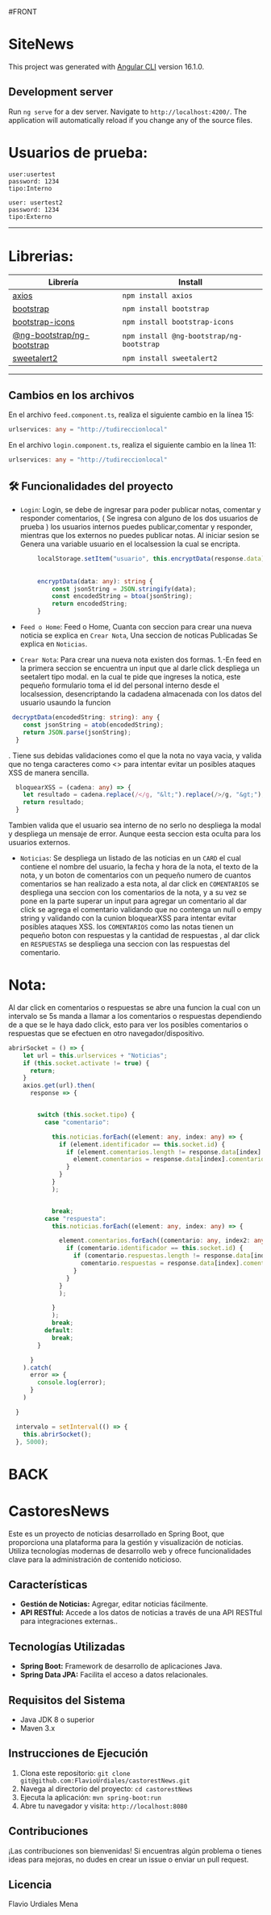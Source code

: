 #FRONT

# SiteNews

This project was generated with [Angular CLI](https://github.com/angular/angular-cli) version 16.1.0.

## Development server

Run `ng serve` for a dev server. Navigate to `http://localhost:4200/`. The application will automatically reload if you change any of the source files.

# Usuarios de prueba:

    user:usertest
    password: 1234
    tipo:Interno
    
    user: usertest2
    password: 1234
    tipo:Externo

---

# Librerias:

| Librería                             | Install         |
| ------------------------------------ | --------------- |
| [axios](https://www.npmjs.com/package/axios)                             | `npm install axios`         |
| [bootstrap](https://www.npmjs.com/package/bootstrap)                     | `npm install bootstrap`     |
| [bootstrap-icons](https://www.npmjs.com/package/bootstrap-icons)         | `npm install bootstrap-icons` |
| [@ng-bootstrap/ng-bootstrap](https://www.npmjs.com/package/@ng-bootstrap/ng-bootstrap) | `npm install @ng-bootstrap/ng-bootstrap` |
| [sweetalert2](https://www.npmjs.com/package/sweetalert2)                 | `npm install sweetalert2`  |

---

## Cambios en los archivos

En el archivo `feed.component.ts`, realiza el siguiente cambio en la línea 15:

```typescript
urlservices: any = "http://tudireccionlocal"

```
En el archivo `login.component.ts`, realiza el siguiente cambio en la línea 11:

```typescript
urlservices: any = "http://tudireccionlocal"

```

## 🛠️ Funcionalidades del proyecto

- `Login`: Login, se debe de ingresar para poder publicar notas, comentar y responder comentarios, ( Se ingresa con alguno de los dos usuarios de prueba ) los usuarios internos puedes publicar,comentar y responder, mientras que los externos no puedes publicar notas. Al iniciar sesion se Genera una variable usuario en el localsession la cual se encripta. 
```typescript
        localStorage.setItem("usuario", this.encryptData(response.data));
        
        
        encryptData(data: any): string {
            const jsonString = JSON.stringify(data);
            const encodedString = btoa(jsonString);
            return encodedString;
        }

```
- `Feed o Home`: Feed o Home, Cuanta con seccion para crear una nueva noticia se explica en `Crear Nota`,  Una seccion de noticas Publicadas Se explica en `Noticias`. 

- `Crear Nota`: Para crear una nueva nota existen dos formas. 
1.-En feed en la primera seccion se encuentra un input que al darle click despliega un seetalert tipo modal. en la cual te pide que ingreses la notica, este pequeño formulario toma el id del personal interno desde el localsession, desencriptando la cadadena almacenada con los datos del usuario usaundo la funcion 
```typescript
 decryptData(encodedString: string): any {
    const jsonString = atob(encodedString);
    return JSON.parse(jsonString);
  }

```
. Tiene sus debidas validaciones como el que la nota no vaya vacia, y valida que no tenga caracteres como <> para intentar evitar un posibles ataques XSS de manera sencilla.
```typescript
  bloquearXSS = (cadena: any) => {
    let resultado = cadena.replace(/</g, "&lt;").replace(/>/g, "&gt;");
    return resultado;
  }


```

Tambien valida que el usuario sea interno de no serlo no despliega la modal y despliega un mensaje de error. Aunque eesta seccion esta oculta para los usuarios externos.

- `Noticias`: Se despliega un listado de las noticias en un `CARD` el cual contiene el nombre del usuario, la fecha y hora de la nota, el texto de la nota, y un boton de comentarios con un pequeño numero de cuantos comentarios se han realizado a esta nota, al dar click en `COMENTARIOS` se despliega una seccion con los comentarios de la nota, y a su vez se pone en la parte superar un input para agregar un comentario al dar click se agrega el comentario validando que no contenga un null o empy string y validando con la cunion bloquearXSS para intentar evitar posibles ataques XSS. los `COMENTARIOS` como las notas tienen un pequeño boton con respuestas y la cantidad de respuestas , al dar click en `RESPUESTAS` se despliega una seccion con las respuestas del comentario.

# Nota: 
Al dar click en comentarios o respuestas se abre una funcion la cual con un intervalo se 5s manda a llamar a los comentarios o respuestas dependiendo de a que se le haya dado click, esto para ver los posibles comentarios o respuestas que se efectuen en otro navegador/dispositivo. 

```typescript
abrirSocket = () => {
    let url = this.urlservices + "Noticias";
    if (this.socket.activate != true) {
      return;
    }
    axios.get(url).then(
      response => {


        switch (this.socket.tipo) {
          case "comentario":

            this.noticias.forEach((element: any, index: any) => {
              if (element.identificador == this.socket.id) {
                if (element.comentarios.length != response.data[index].comentarios.length) {
                  element.comentarios = response.data[index].comentarios;
                }
              }
            }
            );


            break;
          case "respuesta":
            this.noticias.forEach((element: any, index: any) => {

              element.comentarios.forEach((comentario: any, index2: any) => {
                if (comentario.identificador == this.socket.id) {
                  if (comentario.respuestas.length != response.data[index].comentarios[index2].respuestas.length) {
                    comentario.respuestas = response.data[index].comentarios[index2].respuestas;
                  }
                }
              }
              );

            }
            );
            break;
          default:
            break;
        }

      }
    ).catch(
      error => {
        console.log(error);
      }
    )

  }

  intervalo = setInterval(() => {
    this.abrirSocket();
  }, 5000);


```


# BACK

# CastoresNews

Este es un proyecto de noticias desarrollado en Spring Boot, que proporciona una plataforma para la gestión y visualización de noticias. Utiliza tecnologías modernas de desarrollo web y ofrece funcionalidades clave para la administración de contenido noticioso.

## Características

- **Gestión de Noticias:** Agregar, editar noticias fácilmente.
- **API RESTful:** Accede a los datos de noticias a través de una API RESTful para integraciones externas..

## Tecnologías Utilizadas

- **Spring Boot:** Framework de desarrollo de aplicaciones Java.
- **Spring Data JPA:** Facilita el acceso a datos relacionales.

## Requisitos del Sistema

- Java JDK 8 o superior
- Maven 3.x

## Instrucciones de Ejecución

1. Clona este repositorio: `git clone git@github.com:FlavioUrdiales/castorestNews.git`
2. Navega al directorio del proyecto: `cd castorestNews`
3. Ejecuta la aplicación: `mvn spring-boot:run`
4. Abre tu navegador y visita: `http://localhost:8080`

## Contribuciones

¡Las contribuciones son bienvenidas! Si encuentras algún problema o tienes ideas para mejoras, no dudes en crear un issue o enviar un pull request.

## Licencia

Flavio Urdiales Mena






